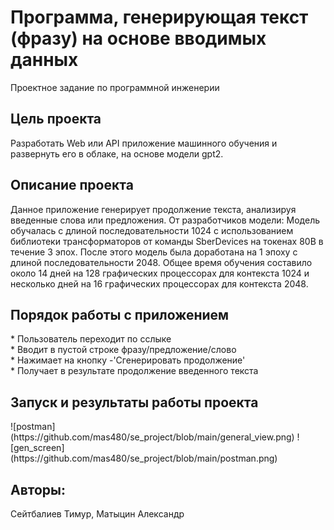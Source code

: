# Программа, генерирующая текст (фразу) на основе вводимых данных
<p>
Проектное задание по программной инженерии
<p>
<h2>Цель проекта</h2>
<p>Разработать Web или API приложение машинного обучения и развернуть его в облаке, на основе модели gpt2.</p>
<h2>Описание проекта</h2>
<p>
Данное приложение генерирует продолжение текста, анализируя введенные слова или предложения.
От разработчиков модели:
Модель обучалась с длиной последовательности 1024 с использованием библиотеки трансформаторов от команды SberDevices на токенах 80B в течение 3 эпох. После этого модель была доработана на 1 эпоху с длиной последовательности 2048.
Общее время обучения составило около 14 дней на 128 графических процессорах для контекста 1024 и несколько дней на 16 графических процессорах для контекста 2048.
</p>
<h2> Порядок работы с приложением</h2>
<p>
* Пользователь переходит по сслыке <br>
* Вводит в пустой строке фразу/предложение/слово <br>
* Нажимает на кнопку -'Сгенерировать продолжение'<br>
* Получает в результате продолжение введенного текста

<h2> Запуск и результаты работы проекта</h2>
![postman](https://github.com/mas480/se_project/blob/main/general_view.png)
![gen_screen](https://github.com/mas480/se_project/blob/main/postman.png)
<h2>Авторы:</h2>
<p>Сейтбалиев Тимур, Матыцин Александр</p>
